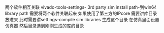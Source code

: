 两个软件相互关联
vivado-tools-settings- 3rd party sim
    install path-到win64
    library path 需要将两个软件关联起来 如果使用了第三方的IPcore 需要讲库目录放进来
    此时需要讲settings-compile sim libraries 生成这个目录
在仿真里面设置 仿真器 然后目录选到刚刚生成的库的目录
